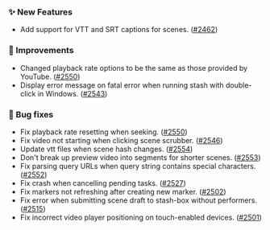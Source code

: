 ### ✨ New Features
* Add support for VTT and SRT captions for scenes. ([#2462](https://github.com/stashapp/stash/pull/2462))

### 🎨 Improvements
* Changed playback rate options to be the same as those provided by YouTube. ([#2550](https://github.com/stashapp/stash/pull/2550))
* Display error message on fatal error when running stash with double-click in Windows. ([#2543](https://github.com/stashapp/stash/pull/2543))

### 🐛 Bug fixes
* Fix playback rate resetting when seeking. ([#2550](https://github.com/stashapp/stash/pull/2550))
* Fix video not starting when clicking scene scrubber. ([#2546](https://github.com/stashapp/stash/pull/2546))
* Update vtt files when scene hash changes. ([#2554](https://github.com/stashapp/stash/pulls?q=is%3Apr+is%3Aclosed))
* Don't break up preview video into segments for shorter scenes. ([#2553](https://github.com/stashapp/stash/pull/2553))
* Fix parsing query URLs when query string contains special characters. ([#2552](https://github.com/stashapp/stash/pull/2552))
* Fix crash when cancelling pending tasks. ([#2527](https://github.com/stashapp/stash/pull/2527))
* Fix markers not refreshing after creating new marker. ([#2502](https://github.com/stashapp/stash/pull/2502))
* Fix error when submitting scene draft to stash-box without performers. ([#2515](https://github.com/stashapp/stash/pull/2515))
* Fix incorrect video player positioning on touch-enabled devices. ([#2501](https://github.com/stashapp/stash/issues/2501))
